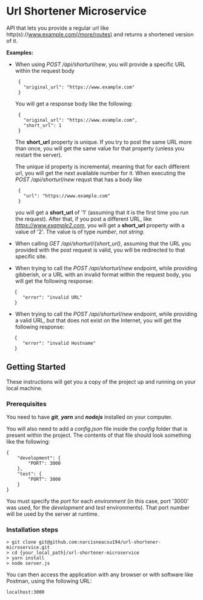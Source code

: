 # Url Shortener Microservice

API that lets you provide a regular url like http(s)://www.example.com(/more/routes) and returns a shortened version of it.

**Examples:**


* When using *POST /api/shorturl/new*, you 
will provide a specific URL within the request body
   ```
    {
      "original_url": "https://www.example.com"
    }

   ```
  You will get a response body like the following:

   ```
    {
      "original_url": "https://www.example.com",
      "short_url": 1
    }

   ```
  The **short_url** property is unique. If you try to post the same URL more than once, you will get the same value for that property (unless you restart the server).

  The unique id property is incremental, meaning that for each different url, you will get the next available number for it.
When executing the *POST /api/shorturl/new* requst that has a body like

   ```
    {
      "url": "https://www.example.com"
    }

   ```

  you will get a **short_url** of '1' (assuming that it is the first time you run the request). After that, if you post a different URL, like *https://www.example2.com*, you will get a **short_url** property with a value of '2'. The value is of type *number*, not *string*.

* When calling *GET /api/shorturl/{short_url}*, assuming that the URL you provided with the post request is valid, you will be redirected to that specific site.

* When trying to call the *POST /api/shorturl/new* endpoint, while providing gibberish, or a URL with an invalid format within the request body, you will get the following response: 

 ```
    {
       "error": "invalid URL"
    }

 ```
* When trying to call the *POST /api/shorturl/new* endpoint, while providing a valid URL, but that does not exist on the Internet, you will get the following response: 

 ```
    {
       "error": "invalid Hostname"
    }

 ```

## Getting Started

These instructions will get you a copy of the project up and running on your local machine.

### Prerequisites

You need to have ***git***, ***yarn*** and ***nodejs*** installed on your computer.

You will also need to add a *config.json* file inside the *config* folder that is present within the project. The contents of that file should look something like the following:

```
{
    "development": {
        "PORT": 3000
    },
    "test": {
        "PORT": 3000
    }
}

```
You must specify the *port* for each *environment* (in this case, port '3000' was used, for the *development* and *test* environments). That port number will be used by the server at runtime.

### Installation steps

```
> git clone git@github.com:narcisneacsu194/url-shortener-microservice.git
> cd {your_local_path}/url-shortener-microservice
> yarn install
> node server.js
```

You can then access the application with any browser or with software like Postman, using the following URL:

```
localhost:3000
```
